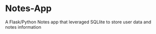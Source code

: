 # Notes-App
A Flask/Python Notes app that leveraged SQLlite to store user data and notes information
